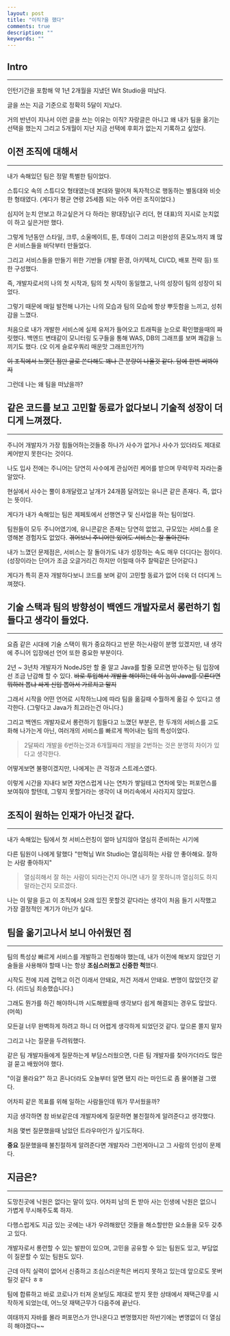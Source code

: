 ```yaml
---
layout: post
title: "이직?을 했다"
comments: true
description: ""
keywords: ""
---
```


## Intro
---

인턴기간을 포함해 약 1년 2개월을 지냈던 Wit Studio을 떠났다.

글을 쓰는 지금 기준으로 정확히 5달이 지났다.

거의 반년이 지나서 이런 글을 쓰는 이유는 이직? 자랑글은 아니고 왜 내가 팀을 옮기는 선택을 했는지
그리고 5개월이 지난 지금 선택에 후회가 없는지 기록하고 싶었다.



## 이전 조직에 대해서
---

내가 속해있던 팀은 정말 특별한 팀이었다. 

스튜디오 속의 스튜디오 형태였는데 본대와 떨어져 독자적으로 행동하는 별동대와 비슷한 형태였다. (게다가 평균 연령 25세쯤 되는 아주 어린 조직이었다.)

심지어 눈치 안보고 하고싶은거 다 하라는 왕대장님(구 리더, 현 대표)의 지시로 눈치없이 하고 싶은거만 했다.

그렇게 1년동안 스타일, 크루, 소울메이트, 툰, 투데이 그리고 미완성의 혼모노까지 꽤 많은 서비스들을 바닥부터 만들었다.

그리고 서비스들을 만들기 위한 기반들 (개발 환경, 아키텍처, CI/CD, 배포 전략 등) 또한 구성했다.

즉, 개발자로서의 나의 첫 시작과, 팀의 첫 시작이 동일했고, 나의 성장이 팀의 성장이 되었다.

그렇기 때문에 매일 발전해 나가는 나의 모습과 팀의 모습에 항상 뿌듯함을 느끼고, 성취감을 느꼈다.

처음으로 내가 개발한 서비스에 실제 유저가 들어오고 트래픽을 눈으로 확인했을때의 짜릿했다.
백엔드 변태같이 모니터링 도구들을 통해 WAS, DB의 그래프를 보며 쾌감을 느끼기도 했다. (오 이게 슬로우쿼리 매운맛 그래프인가?!)

~~이 조직에서 느꼇던 점만 글로 쓴다해도 꽤나 큰 분량이 나올것 같다. 담에 한번 써봐야지~~

그런데 나는 왜 팀을 떠났을까?


## 같은 코드를 보고 고민할 동료가 없다보니 기술적 성장이 더디게 느껴졌다.
---

주니어 개발자가 가장 힘들어하는것들중 하나가 사수가 없거나 사수가 있더라도 제대로 케어받지 못한다는 것이다.

나도 입사 전에는 주니어는 당연히 사수에게 관심어린 케어를 받으며 무럭무럭 자라는줄 알았다.

현실에서 사수는 뿔이 8개달렸고 날개가 24개쯤 달려있는 유니콘 같은 존재다. 즉, 없다는 뜻이다.

게다가 내가 속해있는 팀은 제페토에서 선행연구 및 신사업을 하는 팀이었다.

팀원들이 모두 주니어였기에, 유니콘같은 존재는 당연히 없었고, 규모있는 서비스를 운영해본 경험자도 없었다. ~~겪어보니 주니어만 있어도 서비스는 잘 돌아간다.~~

내가 느꼈던 문제점은, 서비스는 잘 돌아가도 내가 성장하는 속도 매우 더디다는 점이다. (성장이라는 단어가 조금 오글거리긴 하지만 이럴때 아주 찰떡같은 단어같다.)

게다가 특히 혼자 개발하다보니 코드를 보며 같이 고민할 동료가 없어 더욱 더 더디게 느껴졌다.


## 기술 스택과 팀의 방향성이 백엔드 개발자로서 롱런하기 힘들다고 생각이 들었다.
---

요즘 같은 시대에 기술 스택이 뭐가 중요하다고 반문 하는사람이 분명 있겠지만, 내 생각에 주니어 입장에선 언어 또한 중요한 부분이다.

2년 ~ 3년차 개발자가 NodeJS만 할 줄 알고 Java를 할줄 모르면 받아주는 팀 입장에선 조금 난감해 할 수 있다. ~~바로 투입해서 개발을 해야하는데 이 놈이 Java를 모른다면 뭐하러 뽑냐 싸게 신입 뽑아서 가르치고 말지~~

그래서 시작을 어떤 언어로 시작하느냐에 따라 팀을 옮길때 수월하게 옮길 수 있다고 생각한다. (그렇다고 Java가 최고라는건 아니다.)

그리고 백엔드 개발자로서 롱런하기 힘들다고 느꼈던 부분은, 한 두개의 서비스를 고도화해 나가는게 아닌, 여러개의 서비스를 빠르게 찍어내는 팀의 특성이었다.
> 2달짜리 개발을 6번하는것과 6개월짜리 개발을 2번하는 것은 분명히 차이가 있다고 생각한다.

어떻게보면 불평이겠지만, 나에게는 큰 걱정과 스트레스였다.

이렇게 시간을 지내다 보면 자연스럽게 나는 연차가 쌓일테고 연차에 맞는 퍼포먼스를 보여줘야 할텐데, 그렇지 못할거라는 생각이 내 머리속에서 사라지지 않았다.



## 조직이 원하는 인재가 아닌것 같다.
---

내가 속해있는 팀에서 첫 서비스런칭이 얼마 남지않아 열심히 준비하는 시기에 

다른 팀원이 나에게 말했다 "만혁님 Wit Studio는 열심히하는 사람 안 좋아해요. 잘하는 사람 좋아하지"

> 열심히해서 잘 하는 사람이 되라는건지 아니면 내가 잘 못하니까 열심히도 하지 말라는건지 모르겠다.

나는 이 말을 듣고 이 조직에서 오래 있진 못할것 같다라는 생각이 처음 들기 시작했고 가장 결정적인 계기가 아닌가 싶다.






<!-- 또다른 이유는 내가 속해있던 팀이 같은 조직의 다른 팀들과 떨어져 있어서 그런지 교류가 힘들었다.
그래서 인지 다른 팀과 같이 협업해야하는 일정이 전달되지 않는 일이 많았다. "오늘까지 해주셔야해요" 라는 말을 많이 들었다.
교류도 안되는데 개발 인프라 의존도가 너무 높았다. 우리 서비스가 인프라 장애가 터졌는데 권한이 없어서 해결을 못하는 경우도 있었다. -->




## 팀을 옮기고나서 보니 아쉬웠던 점
---

팀의 특성상 빠르게 서비스를 개발하고 런칭해야 했는데, 내가 이전에 해보지 않았던 기술들을 사용해야 할때 나는 항상 **조심스러웠고 신중한 척**했다.

시작도 전에 지레 겁먹고 이건 이래서 안돼요, 저건 저래서 안돼요. 변명이 많았던것 같다. (리드님 죄송했습니다.)

그래도 뭔가를 하긴 해야하니까 시도해봤을때 생각보다 쉽게 해결되는 경우도 많았다. (머쓱)

모든걸 너무 완벽하게 하려고 하니 더 어렵게 생각하게 되었던것 같다. 앞으론 쫄지 말자



그리고 나는 질문을 두려워했다.

같은 팀 개발자들에게 질문하는게 부담스러웠으면, 다른 팀 개발자를 찾아가더라도 많은걸 묻고 배웠어야 했다.

"이걸 몰라요?" 하고 혼나더라도 오늘부터 알면 됐지 라는 마인드로 좀 물어볼걸 그랬다.

어차피 같은 목표를 위해 일하는 사람들인데 뭐가 무서웠을까?

지금 생각하면 참 바보같은데 개발자에게 질문하면 불친절하게 알려준다고 생각했다.

처음 몇번 질문했을때 남았던 트라우마인가 싶기도하다.


**중요** 
질문했을때 불친절하게 알려준다면 개발자라 그런게아니고 그 사람의 인성이 문제다.




## 지금은?
---

도망친곳에 낙원은 없다는 말이 있다. 어차피 남의 돈 받아 사는 인생에 낙원은 없으니 가볍게 무시해주도록 하자.

다행스럽게도 지금 있는 곳에는 내가 우려해왔던 것들을 해소할만한 요소들을 모두 갖추고 있다.

개발자로서 롱런할 수 있는 발판이 있으며, 고민을 공유할 수 있는 팀원도 있고, 부담없이 질문할 수 있는 팀원도 있다.

근데 아직 실력이 없어서 신중하고 조심스러운척은 버리지 못하고 있는데 앞으로도 못버릴것 같다 ㅎㅎ


팀에 합류하고 바로 코로나가 터져 온보딩도 제대로 받지 못한 상태에서 재택근무를 시작하게 되었는데, 어느덧 재택근무가 다음주에 끝난다.

여태까지 자바를 몰라 퍼포먼스가 안나온다고 변명했지만 하반기에는 변명없이 더 열심히 해야겠다~~
